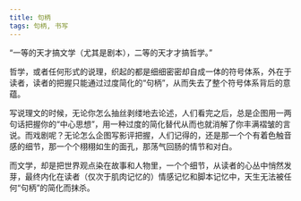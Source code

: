 ```yaml
---
title: 句柄
tags: 句柄, 书写
---
```



“一等的天才搞文学（尤其是剧本），二等的天才才搞哲学。”

哲学，或者任何形式的说理，织起的都是细细密密却自成一体的符号体系，外在于读者，读者的把握只能通过过度简化的“句柄”，从而失去了整个符号体系背后的意蕴。

写说理文的时候，无论你怎么抽丝剥缕地去论述，人们看完之后，总是企图用一两句话把握你的“中心思想”，用一种过度的简化替代从而也就消解了你丰满褶皱的言说。而戏剧呢？无论怎么企图写影评把握，人们记得的，还是那一个个有着色触音感的细节，那一个个栩栩如生的面孔，那荡气回肠的情节和对白。

而文学，却是把世界观点染在故事和人物里，一个个细节，从读者的心丛中悄然发芽，最终内化在读者（仅次于肌肉记忆的）情感记忆和脚本记忆中，天生无法被任何“句柄”的简化而抹杀。

